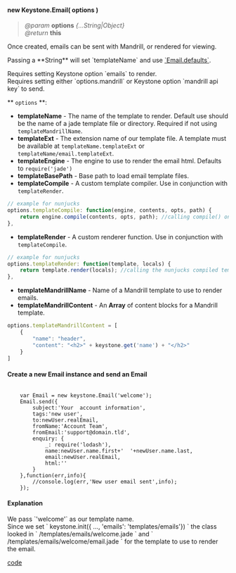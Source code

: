 #### new Keystone.Email( options )  
> *@param* **options** _{...String|Object}_   
> _@return_ **this**     

Once created, emails can be sent with Mandrill, or rendered for viewing.   

<p class="api-note">Passing a **String** will set `templateName` and use <a href="#email-defaults">`Email.defaults`</a>.</p>
<p class="caution-note"> Requires setting Keystone option `emails`  to render.  <br />Requires setting either `options.mandrill` or Keystone option `mandrill api key`  to send.   </p>    

** `options` **:   
* **templateName** - The name of the template to render.  Default use should be the name of a jade template file or directory. Required if not using ` templateMandrillName `.   
* **templateExt** - The extension name of our template file.  A template must be available at `templateName.templateExt` or `templateName/email.templateExt`.  
* **templateEngine** - The engine to use to render the email html.  Defaults to ` require('jade') `  
* **templateBasePath** - Base path to load email template files.   
* **templateCompile** - A custom template compiler.    Use in conjunction with ` templateRender `.  
```javascript
// example for nunjucks  
options.templateCompile: function(engine, contents, opts, path) {
    return engine.compile(contents, opts, path); //calling compile() on the nunjucks engine, and returning the compiled template
},
```
* **templateRender** - A custom renderer function.  Use in conjunction with ` templateCompile `.  
```javascript
// example for nunjucks  
options.templateRender: function(template, locals) {
    return template.render(locals); //calling the nunjucks compiled template render()
},
```
* **templateMandrillName** - Name of a Mandrill template to use to render emails.    
* **templateMandrillContent** - An **Array** of content blocks for a Mandrill template. 
```javascript  
options.templateMandrillContent = [
    {
        "name": "header",
        "content": "<h2>" + keystone.get('name') + "</h2>"
    }
]
```   

<div class="code-header"> <h4>Create a new Email instance and send an Email</h4></div><pre class=" language-javascript"><code class="language-javascript">
	var Email = new keystone.Email('welcome');
	Email.send({
		subject:'Your  account information',
		tags:'new user',
		to:newUser.realEmail,
		fromName:'Account Team',
		fromEmail:'support@domain.tld',
		enquiry: {
			_: require('lodash'),
			name:newUser.name.first+'  '+newUser.name.last,
			email:newUser.realEmail,
			html:''
		}
	},function(err,info){
		//console.log(err,'New user email sent',info);
	});
</code></pre>

<div class="contextual-note">
<h4> Explanation</h4> 
<p>We pass `'welcome'` as our template name. <br />Since we set ` keystone.init({ ..., 'emails': 'templates/emails'}) ` the class looked in ` /templates/emails/welcome.jade ` and ` /templates/emails/welcome/email.jade ` for the template to use to render the email.</p>
</div>  


<div class="code-header addGitHubLink" data-file="lib/email.js#L125-L170"> <a href="#" class="loadCode"> code</a></div><pre class=" language-javascript hideCode api"></pre> 


